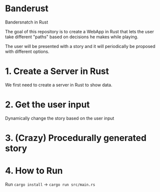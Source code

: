 # Banderust
Bandersnatch in Rust

The goal of this repository is to create a WebApp in Rust that lets the user take different "paths" based on decisions he makes while playing.

The user will be presented with a story and it will periodically be proposed with different options.

# 1. Create a Server in Rust
We first need to create a server in Rust to show data.

# 2. Get the user input
Dynamically change the story based on the user input

# 3. (Crazy) Procedurally generated story


# 4. How to Run
Run `cargo install` -> `cargo run src/main.rs`
